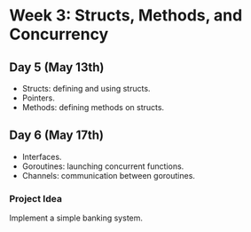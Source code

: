 # Week 3: Structs, Methods, and Concurrency

## Day 5 (May 13th)
- Structs: defining and using structs.
- Pointers.
- Methods: defining methods on structs.

## Day 6 (May 17th)
- Interfaces.
- Goroutines: launching concurrent functions.
- Channels: communication between goroutines.

### Project Idea
Implement a simple banking system.
